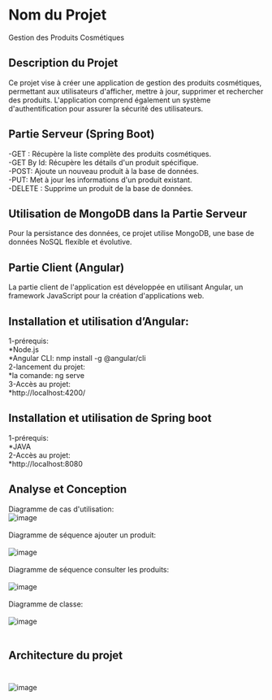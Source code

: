 # Nom du Projet
Gestion des Produits Cosmétiques

## Description du Projet
Ce projet vise à créer une application de gestion des produits cosmétiques, permettant aux utilisateurs d'afficher, mettre à jour, supprimer et rechercher des produits.
L'application comprend également un système d'authentification pour assurer la sécurité des utilisateurs.

## Partie Serveur (Spring Boot)
-GET : Récupère la liste complète des produits cosmétiques.<br />
-GET By Id: Récupère les détails d'un produit spécifique.<br />
-POST: Ajoute un nouveau produit à la base de données.<br />
-PUT: Met à jour les informations d'un produit existant.<br />
-DELETE : Supprime un produit de la base de données.<br />

## Utilisation de MongoDB dans la Partie Serveur
Pour la persistance des données, ce projet utilise MongoDB, une base de données NoSQL flexible et évolutive.

## Partie Client (Angular)
La partie client de l'application est développée en utilisant Angular, un framework JavaScript pour la création d'applications web.

## Installation et utilisation d’Angular:
1-prérequis:<br />
   *Node.js<br />
   *Angular CLI: nmp install -g @angular/cli<br />
2-lancement du projet:<br />
   *la comande: ng serve<br />
3-Accès au projet:<br />
   *http://localhost:4200/<br />

## Installation et utilisation de Spring boot
1-prérequis:<br />
   *JAVA<br />
2-Accès au projet:<br />
   *http://localhost:8080<br />

## Analyse et Conception
 Diagramme de cas d'utilisation:<br />
![image](https://github.com/somayaassaadi/Projet_DevLogiciel_Avanc-/assets/103968938/9a665424-2c7a-4d39-b32a-5021b2173a1d)<br /><br />
Diagramme de séquence ajouter un produit: <br /><br />
![image](https://github.com/somayaassaadi/Projet_DevLogiciel_Avanc-/assets/103968938/0ecfa92d-c84a-4d72-bd38-728c7d27db91)<br /><br />
Diagramme de séquence consulter les produits: <br /><br />
![image](https://github.com/somayaassaadi/Projet_DevLogiciel_Avanc-/assets/103968938/c92cf034-5d16-4cfb-9eb8-fa36afaf2481)<br /><br />
Diagramme de classe:<br /><br />
![image](https://github.com/somayaassaadi/Projet_DevLogiciel_Avanc-/assets/103968938/9874dc06-f892-43ae-a0b4-aa25353fb8e7)<br /><br />

## Architecture du projet<br /><br />
![image](https://github.com/somayaassaadi/Projet_DevLogiciel_Avanc-/assets/103968938/f52dd370-ac76-40cf-a12c-f1cdee985b02)






